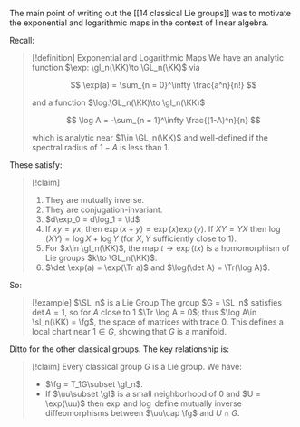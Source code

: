 The main point of writing out the [[14 classical Lie groups]] was to motivate the exponential and logarithmic maps in the context of linear algebra.

Recall:

> [!definition] Exponential and Logarithmic Maps
> We have an analytic function $\exp: \gl_n(\KK)\to \GL_n(\KK)$ via
>
> $$
> 	\exp(a) = \sum_{n = 0}^\infty \frac{a^n}{n!}
> $$
>
> and a function $\log:\GL_n(\KK)\to \gl_n(\KK)$
>
> $$
> 	\log A = -\sum_{n = 1}^\infty \frac{(1-A)^n}{n}
> $$
>
> which is analytic near $1\in \GL_n(\KK)$ and well-defined if the spectral radius of $1-A$ is less than $1$.

These satisfy:

> [!claim]
>
> 1.  They are mutually inverse.
> 2.  They are conjugation-invariant.
> 3.  $d\exp_0 = d\log_1 = \Id$
> 4.  If $xy = yx$, then $\exp(x + y) = \exp(x)\exp(y)$. If $XY = YX$ then $\log(XY) = \log X + \log Y$ (for $X,Y$ sufficiently close to $1$).
> 5.  For $x\in \gl_n(\KK)$, the map $t\to \exp(tx)$ is a homomorphism of Lie groups $k\to \GL_n(\KK)$.
> 6. $\det \exp(a) = \exp(\Tr a)$ and $\log(\det A) = \Tr(\log A)$.

So:

>[!example] $\SL_n$ is a Lie Group
>The group $G = \SL_n$ satisfies $\det A = 1$, so for $A$ close to $1$ $\Tr \log A = 0$; thus $\log A\in \sl_n(\KK) = \fg$, the space of matrices with trace $0$. This defines a local chart near $1\in G$, showing that $G$ is a manifold. 

Ditto for the other classical groups. The key relationship is:

>[!claim]
>Every classical group $G$ is a Lie group. We have:
>- $\fg = T_1G\subset \gl_n$.
>- If $\uu\subset \gl$ is a small neighborhood of $0$ and $U = \exp(\uu)$ then $\exp$ and $\log$ define mutually inverse diffeomorphisms between $\uu\cap \fg$ and $U\cap G$.